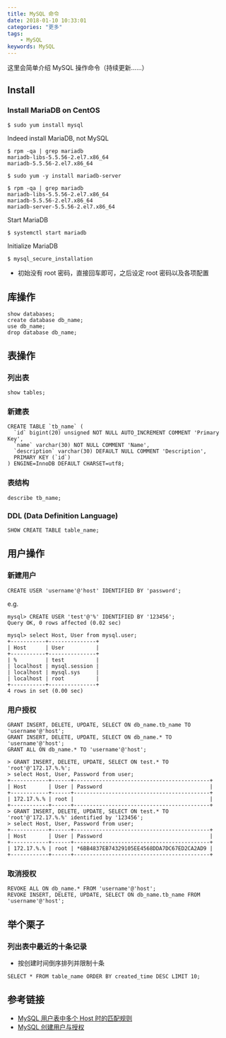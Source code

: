 ```yaml
---
title: MySQL 命令
date: 2018-01-10 10:33:01
categories: "更多"
tags:
    - MySQL
keywords: MySQL
---
```


这里会简单介绍 MySQL 操作命令（持续更新……）

<!-- more -->

## Install

### Install MariaDB on CentOS

```
$ sudo yum install mysql
```

Indeed install MariaDB, not MySQL

```
$ rpm -qa | grep mariadb
mariadb-libs-5.5.56-2.el7.x86_64
mariadb-5.5.56-2.el7.x86_64

$ sudo yum -y install mariadb-server

$ rpm -qa | grep mariadb
mariadb-libs-5.5.56-2.el7.x86_64
mariadb-5.5.56-2.el7.x86_64
mariadb-server-5.5.56-2.el7.x86_64
```

Start MariaDB

```
$ systemctl start mariadb
```

Initialize MariaDB

```
$ mysql_secure_installation
```

- 初始没有 root 密码，直接回车即可，之后设定 root 密码以及各项配置


## 库操作

```mysql
show databases;
create database db_name;
use db_name;
drop database db_name;
```

## 表操作

### 列出表

```mysql
show tables;
```

### 新建表

```mysql
CREATE TABLE `tb_name` (
  `id` bigint(20) unsigned NOT NULL AUTO_INCREMENT COMMENT 'Primary Key',
  `name` varchar(30) NOT NULL COMMENT 'Name',
  `description` varchar(30) DEFAULT NULL COMMENT 'Description',
  PRIMARY KEY (`id`)
) ENGINE=InnoDB DEFAULT CHARSET=utf8;
```

### 表结构

```mysql
describe tb_name;
```

### DDL (Data Definition Language)

```
SHOW CREATE TABLE table_name;
```

## 用户操作

### 新建用户

```mysql
CREATE USER 'username'@'host' IDENTIFIED BY 'password';
```

e.g.

```
mysql> CREATE USER 'test'@'%' IDENTIFIED BY '123456';
Query OK, 0 rows affected (0.02 sec)

mysql> select Host, User from mysql.user;
+-----------+---------------+
| Host      | User          |
+-----------+---------------+
| %         | test          |
| localhost | mysql.session |
| localhost | mysql.sys     |
| localhost | root          |
+-----------+---------------+
4 rows in set (0.00 sec)
```

### 用户授权

```mysql
GRANT INSERT, DELETE, UPDATE, SELECT ON db_name.tb_name TO 'username'@'host';
GRANT INSERT, DELETE, UPDATE, SELECT ON db_name.* TO 'username'@'host';
GRANT ALL ON db_name.* TO 'username'@'host';
```

```
> GRANT INSERT, DELETE, UPDATE, SELECT ON test.* TO 'root'@'172.17.%.%';
> select Host, User, Password from user;
+------------+------+-------------------------------------------+
| Host       | User | Password                                  |
+------------+------+-------------------------------------------+
| 172.17.%.% | root |                                           |
+------------+------+-------------------------------------------+
> GRANT INSERT, DELETE, UPDATE, SELECT ON test.* TO 'root'@'172.17.%.%' identified by '123456';
> select Host, User, Password from user;
+------------+------+-------------------------------------------+
| Host       | User | Password                                  |
+------------+------+-------------------------------------------+
| 172.17.%.% | root | *6BB4837EB74329105EE4568DDA7DC67ED2CA2AD9 |
+------------+------+-------------------------------------------+
```

### 取消授权

```mysql
REVOKE ALL ON db_name.* FROM 'username'@'host';
REVOKE INSERT, DELETE, UPDATE, SELECT ON db_name.tb_name FROM 'username'@'host';
```

## 举个栗子

### 列出表中最近的十条记录

- 按创建时间倒序排列并限制十条

```
SELECT * FROM table_name ORDER BY created_time DESC LIMIT 10;
```

## 参考链接

- [MySQL 用户表中多个 Host 时的匹配规则](http://blog.csdn.net/liuxiao723846/article/details/49583827)
- [MySQL 创建用户与授权](https://www.jianshu.com/p/d7b9c468f20d)

